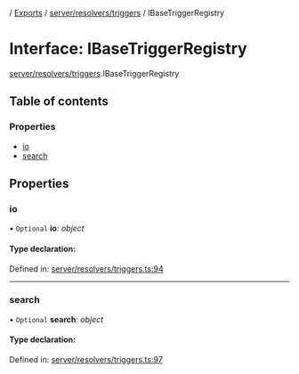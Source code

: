 [](../README.md) / [Exports](../modules.md) / [server/resolvers/triggers](../modules/server_resolvers_triggers.md) / IBaseTriggerRegistry

# Interface: IBaseTriggerRegistry

[server/resolvers/triggers](../modules/server_resolvers_triggers.md).IBaseTriggerRegistry

## Table of contents

### Properties

- [io](server_resolvers_triggers.ibasetriggerregistry.md#io)
- [search](server_resolvers_triggers.ibasetriggerregistry.md#search)

## Properties

### io

• `Optional` **io**: *object*

#### Type declaration:

Defined in: [server/resolvers/triggers.ts:94](https://github.com/onzag/itemize/blob/5fcde7cf/server/resolvers/triggers.ts#L94)

___

### search

• `Optional` **search**: *object*

#### Type declaration:

Defined in: [server/resolvers/triggers.ts:97](https://github.com/onzag/itemize/blob/5fcde7cf/server/resolvers/triggers.ts#L97)
